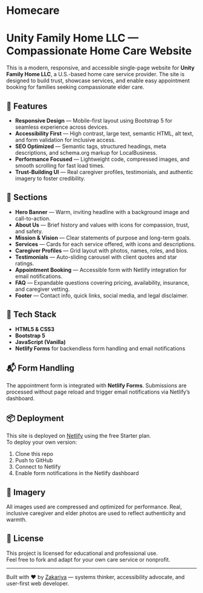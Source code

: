 # Homecare
# Unity Family Home LLC — Compassionate Home Care Website

This is a modern, responsive, and accessible single-page website for **Unity Family Home LLC**, a U.S.-based home care service provider. The site is designed to build trust, showcase services, and enable easy appointment booking for families seeking compassionate elder care.

## 🌟 Features

- **Responsive Design** — Mobile-first layout using Bootstrap 5 for seamless experience across devices.
- **Accessibility First** — High contrast, large text, semantic HTML, alt text, and form validation for inclusive access.
- **SEO Optimized** — Semantic tags, structured headings, meta descriptions, and schema.org markup for LocalBusiness.
- **Performance Focused** — Lightweight code, compressed images, and smooth scrolling for fast load times.
- **Trust-Building UI** — Real caregiver profiles, testimonials, and authentic imagery to foster credibility.

## 🧩 Sections

- **Hero Banner** — Warm, inviting headline with a background image and call-to-action.
- **About Us** — Brief history and values with icons for compassion, trust, and safety.
- **Mission & Vision** — Clear statements of purpose and long-term goals.
- **Services** — Cards for each service offered, with icons and descriptions.
- **Caregiver Profiles** — Grid layout with photos, names, roles, and bios.
- **Testimonials** — Auto-sliding carousel with client quotes and star ratings.
- **Appointment Booking** — Accessible form with Netlify integration for email notifications.
- **FAQ** — Expandable questions covering pricing, availability, insurance, and caregiver vetting.
- **Footer** — Contact info, quick links, social media, and legal disclaimer.

## 🚀 Tech Stack

- **HTML5 & CSS3**
- **Bootstrap 5**
- **JavaScript (Vanilla)**
- **Netlify Forms** for backendless form handling and email notifications

## 📬 Form Handling

The appointment form is integrated with **Netlify Forms**. Submissions are processed without page reload and trigger email notifications via Netlify’s dashboard.

## 📦 Deployment

This site is deployed on [Netlify](https://www.netlify.com) using the free Starter plan.  
To deploy your own version:

1. Clone this repo
2. Push to GitHub
3. Connect to Netlify
4. Enable form notifications in the Netlify dashboard

## 📸 Imagery

All images used are compressed and optimized for performance. Real, inclusive caregiver and elder photos are used to reflect authenticity and warmth.

## 📄 License

This project is licensed for educational and professional use.  
Feel free to fork and adapt for your own care service or nonprofit.

---

Built with ❤️ by [Zakariya](https://github.com/zakariyamuud113) — systems thinker, accessibility advocate, and user-first web developer.
